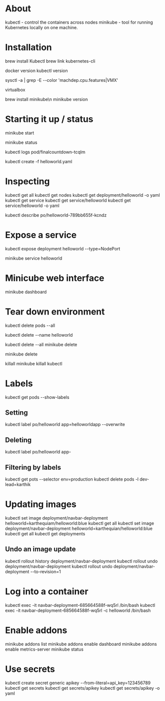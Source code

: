 # About
kubectl - control the containers across nodes
minikube - tool for running Kubernetes locally on one machine.

# Installation
 brew install Kubectl
 brew link kubernetes-cli

 docker version
 kubectl version

 sysctl -a | grep -E --color 'machdep.cpu.features|VMX'

 virtualbox

 brew install minikube\n
 minikube version

 # Starting it up / status
 minikube start

 minikube status
 
 kubectl logs pod/finalcountdown-tcqlm  



 kubectl create -f helloworld.yaml


 # Inspecting
 kubectl get all
 kubectl get nodes
 kubectl get deployment/helloworld -o yaml
 kubectl get service
 kubectl get service/helloworld
 kubectl get service/helloworld -o yaml

 kubectl describe po/helloworld-789bb655f-kcndz


# Expose a service
 kubectl expose deployment helloworld --type=NodePort
 
 minikube service helloworld
 
# Minicube web interface
 minikube dashboard

 # Tear down environment
 kubectl delete pods --all

 kubectl delete --name helloworld

 kubectl delete --all
 minikube delete

 minikube delete

 killall minikube
 killall kubectl


# Labels
 kubectl get pods --show-labels

## Setting
 kubectl label po/helloworld app=helloworldapp --overwrite

## Deleting
 kubectl label po/helloworld app-
 
 ## Filtering by labels
 kubectl get pots --selector env=production
 kubectl delete pods -l dev-lead=karthik

# Updating images
 kubectl set image deployment/navbar-deployment helloworld=karthequiam/helloworld:blue
 kubectl get all
 kubectl set image deployment/navbar-deployment helloworld=karthequian/helloworld:blue
 kubectl get all
 kubectl get deployments

## Undo an image update
 kubectl rollout history deployment/navbar-deployment
 kubectl rollout undo deployment/navbar-deployment
 kubectl rollout undo deployment/navbar-deployment --to-revision=1


# Log into a container
 kubectl exec -it navbar-deployment-685664588f-wq5rl /bin/bash
 kubectl exec -it navbar-deployment-685664588f-wq5rl -c helloworld /bin/bash
 
# Enable addons
 minikube addons list
 minikube addons enable dashboard
 minikube addons enable metrics-server
 minikube status
 
# Use secrets
 kubectl create secret generic apikey --from-literal=api_key=123456789
 kubectl get secrets
 kubectl get secrets/apikey
 kubectl get secrets/apikey -o yaml


